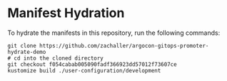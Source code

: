 # Manifest Hydration

To hydrate the manifests in this repository, run the following commands:

```shell
git clone https://github.com/zachaller/argocon-gitops-promoter-hydrate-demo
# cd into the cloned directory
git checkout f054cabab005090fadf366923dd57012f73607ce
kustomize build ./user-configuration/development
```
